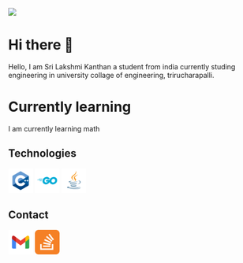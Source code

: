 <!--
**srilakshmikanthanp/srilakshmikanthanp** is a ✨ _special_ ✨ repository because its `README.md` (this file) appears on your GitHub profile.

Here are some ideas to get you started:

- 🔭 I’m currently working on ...
- 🌱 I’m currently learning ...
- 👯 I’m looking to collaborate on ...
- 🤔 I’m looking for help with ...
- 💬 Ask me about ...
- 📫 How to reach me: ...
- 😄 Pronouns: ...
- ⚡ Fun fact: ...
-->

![](https://komarev.com/ghpvc/?username=srilakshmikanthanp&style=flat-square&color=brightgreen)

# Hi there 👋

Hello, I am Sri Lakshmi Kanthan a student from india currently studing engineering in university collage of engineering, trirucharapalli.

# Currently learning

I am currently learning math

## Technologies

<img src = "cpp.svg" width="50" height="50">
<img src = "go.svg" width="50" height="50">
<img src = "java.svg" width="50" height="50">

## Contact

[<img src = "gmail.svg" width="50" Height="50">](srilakshmikanthanp@gmail.com)
[<img src = "stack.svg" width="50" Height="50">](https://stackoverflow.com/users/12473258/srilakshmikanthanp?tab=profile)
